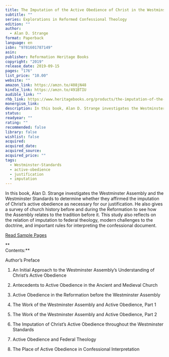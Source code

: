 ```yaml
---
title: The Imputation of the Active Obedience of Christ in the Westminster Standards
subtitle: ""
series: Explorations in Reformed Confessional Theology
edition: ""
author:
  - Alan D. Strange
format: Paperback
language: en
isbn: "9781601787149"
asin: 
publisher: Reformation Heritage Books
copyright: "2019"
release_date: 2019-09-15
pages: "176"
list_price: "10.00"
website: ""
amazon_link: https://amzn.to/408jN48
kindle_link: https://amzn.to/491BTIU
audible_link: ""
rhb_link: https://www.heritagebooks.org/products/the-imputation-of-the-active-obedience-of-christ-in-the-westminster-standards-explorations-in-reformed-confessional-theology-strange.html
monergism_link: 
description: In this book, Alan D. Strange investigates the Westminster Assembly and the Westminster Standards to determine whether they affirmed the imputation of Christ’s active obedience as necessary for our justification. He also gives a survey of church history before and during the Reformation to see how the Assembly relates to the tradition before it. This study also reflects on the relation of imputation to federal theology, modern challenges to the doctrine, and important rules for interpreting the confessional document.
status: 
readyear: ""
rating: ""
recommended: false
library: false
wishlist: false
acquired: 
acquired_date: 
acquired_source: 
acquired_price: ""
tags:
  - Westminster-Standards
  - active-obedience
  - justification
  - imputation
---
```

In this book, Alan D. Strange investigates the Westminster Assembly and the Westminster Standards to determine whether they affirmed the imputation of Christ’s active obedience as necessary for our justification. He also gives a survey of church history before and during the Reformation to see how the Assembly relates to the tradition before it. This study also reflects on the relation of imputation to federal theology, modern challenges to the doctrine, and important rules for interpreting the confessional document.

[Read Sample Pages](https://store-cb550.mybigcommerce.com/content/imputationstrangesample.pdf)

**  
Contents:**

Author’s Preface

1. An Initial Approach to the Westminster Assembly’s Understanding of Christ’s Active Obedience 

2. Antecedents to Active Obedience in the Ancient and Medieval Church

3. Active Obedience in the Reformation before the Westminster Assembly

4. The Work of the Westminster Assembly and Active Obedience, Part 1

5. The Work of the Westminster Assembly and Active Obedience, Part 2

6. The Imputation of Christ’s Active Obedience throughout the Westminster Standards

7. Active Obedience and Federal Theology

8. The Place of Active Obedience in Confessional Interpretation